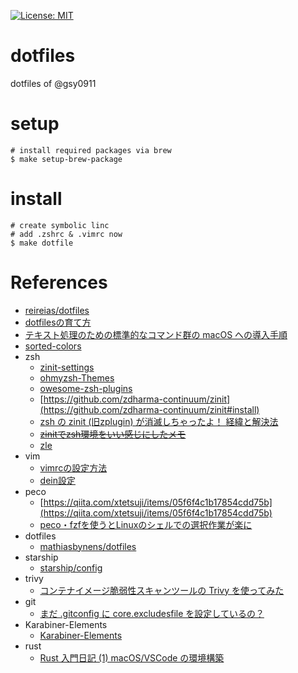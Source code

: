 
[![License: MIT](https://img.shields.io/badge/License-MIT-yellow.svg)](https://opensource.org/licenses/MIT)

# dotfiles
dotfiles of @gsy0911

# setup

```
# install required packages via brew
$ make setup-brew-package
```

# install

```
# create symbolic linc
# add .zshrc & .vimrc now
$ make dotfile
```

# References

- [reireias/dotfiles](https://github.com/reireias/dotfiles)
- [dotfilesの育て方](https://qiita.com/reireias/items/b33b5c824a56dc89e1f7)
- [テキスト処理のための標準的なコマンド群の macOS への導入手順](https://qiita.com/eumesy/items/3bb39fc783c8d4863c5f)
- [sorted-colors](https://enes.in/sorted-colors/)
- zsh
  - [zinit-settings](https://ktrysmt.github.io/blog/switch-zgen-to-zinit/)
  - [ohmyzsh-Themes](https://github.com/ohmyzsh/ohmyzsh/wiki/Themes)
  - [owesome-zsh-plugins](https://github.com/unixorn/awesome-zsh-plugins)
  - [https://github.com/zdharma-continuum/zinit](https://github.com/zdharma-continuum/zinit#install)
  - [zsh の zinit (旧zplugin) が消滅しちゃったよ！ 経緯と解決法](https://qiita.com/taiyodayo/items/c1ebdc863e6baa18ea06)
  - [~~zinitでzsh環境をいい感じにしたメモ~~](https://qiita.com/crossroad0201/items/17270127732dc20fa8b2)
  - [zle](https://dev.classmethod.jp/articles/zsh-zle-introduction/)
- vim
  - [vimrcの設定方法](https://qiita.com/iwaseasahi/items/0b2da68269397906c14c)
  - [dein設定](https://knowledge.sakura.ad.jp/23248/)
- peco
  - [https://qiita.com/xtetsuji/items/05f6f4c1b17854cdd75b](https://qiita.com/xtetsuji/items/05f6f4c1b17854cdd75b)
  - [peco・fzfを使うとLinuxのシェルでの選択作業が楽に](https://www.kwbtblog.com/entry/2019/05/29/023911)
- dotfiles
  - [mathiasbynens/dotfiles](https://github.com/mathiasbynens/dotfiles)
- starship
  - [starship/config](https://starship.rs/config/)
- trivy
  - [コンテナイメージ脆弱性スキャンツールの Trivy を使ってみた](https://d2v.hatenablog.com/entry/2020/12/27/202211)
- git
  - [まだ .gitconfig に core.excludesfile を設定しているの？](https://qiita.com/ueokande/items/e0409219e7c68e4277b9)
- Karabiner-Elements
  - [Karabiner-Elements](https://karabiner-elements.pqrs.org/)
- rust
  - [Rust 入門日記 (1) macOS/VSCode の環境構築](https://chocoby.com/blog/2021/02/13/rust-memo-1)